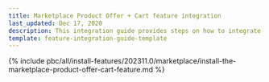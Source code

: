```yaml
---
title: Marketplace Product Offer + Cart feature integration
last_updated: Dec 17, 2020
description: This integration guide provides steps on how to integrate the Marketplace Product Offer + Cart feature into a Spryker project.
template: feature-integration-guide-template
---
```


{% include pbc/all/install-features/202311.0/marketplace/install-the-marketplace-product-offer-cart-feature.md %} <!-- To edit, see /_includes/pbc/all/install-features/202311.0/marketplace/install-the-marketplace-product-offer-cart-feature.md -->
